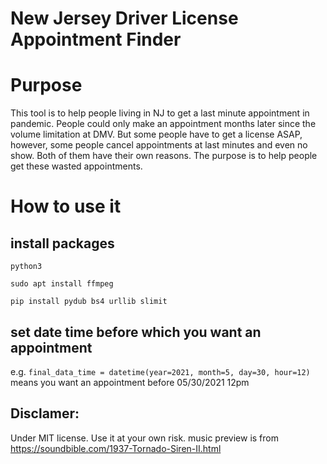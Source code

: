# New Jersey Driver License Appointment Finder

# Purpose
This tool is to help people living in NJ to get a last minute appointment in pandemic. People could only make an appointment months later since the volume limitation at DMV. But some people have to get a license ASAP, however, some people cancel appointments at last minutes and even no show. Both of them have their own reasons. The purpose is to help people get these wasted appointments.

# How to use it
## install packages

`python3`

`sudo apt install ffmpeg`

`pip install pydub bs4 urllib slimit`

## set date time before which you want an appointment
e.g.
`final_data_time = datetime(year=2021, month=5, day=30, hour=12)`
means you want an appointment before 05/30/2021 12pm

## Disclamer:
Under MIT license. Use it at your own risk.
music preview is from https://soundbible.com/1937-Tornado-Siren-II.html
